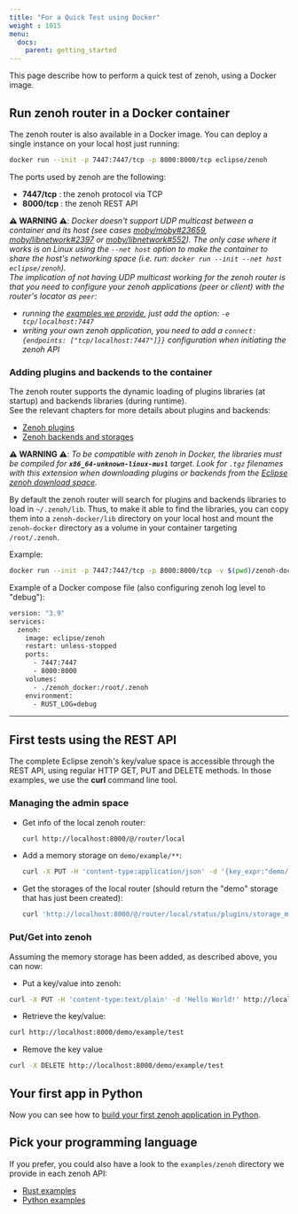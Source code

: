```yaml
---
title: "For a Quick Test using Docker"
weight : 1015
menu:
  docs:
    parent: getting_started
---
```


This page describe how to perform a quick test of zenoh, using a Docker image.

## Run zenoh router in a Docker container

The zenoh router is also available in a Docker image. You can deploy a single instance on your local host just running:
```bash
docker run --init -p 7447:7447/tcp -p 8000:8000/tcp eclipse/zenoh
```

The ports used by zenoh are the following:

  - **7447/tcp** : the zenoh protocol via TCP
  - **8000/tcp** : the zenoh REST API

**⚠️ WARNING ⚠️**: _Docker doesn't support UDP multicast between a container and its host (see cases [moby/moby#23659](https://github.com/moby/moby/issues/23659), [moby/libnetwork#2397](https://github.com/moby/libnetwork/issues/2397) or [moby/libnetwork#552](https://github.com/moby/libnetwork/issues/552)). The only case where it works is on Linux using the `--net host` option to make the container to share the host's networking space (i.e. run: `docker run --init --net host eclipse/zenoh`)._  
_The implication of not having UDP multicast working for the zenoh router is that you need to configure your zenoh applications (peer or client) with the router's locator as `peer`:_
  - _running the [examples we provide](##pick-your-programming-language), just add the option: `-e tcp/localhost:7447`_
  - _writing your own zenoh application, you need to add a `connect: {endpoints: ["tcp/localhost:7447"]}}` configuration when initiating the zenoh API_

### Adding plugins and backends to the container

The zenoh router supports the dynamic loading of plugins libraries (at startup) and backends libraries (during runtime).  
See the relevant chapters for more details about plugins and backends:
 - [Zenoh plugins](../../manual/plugins)
 - [Zenoh backends and storages](../../manual/backends)

**⚠️ WARNING ⚠️**: _To be compatible with zenoh in Docker, the libraries must be compiled for **`x86_64-unknown-linux-musl`** target. Look for `.tgz` filenames with this extension when downloading plugins or backends from the [Eclipse zenoh download space](https://download.eclipse.org/zenoh)._

By default the zenoh router will search for plugins and backends libraries to load in `~/.zenoh/lib`. Thus, to make it able to find the libraries, you can copy them into a `zenoh-docker/lib` directory on your local host and mount the `zenoh-docker` directory as a volume in your container targeting `/root/.zenoh`.

Example:
```bash
docker run --init -p 7447:7447/tcp -p 8000:8000/tcp -v $(pwd)/zenoh-docker:/root/.zenoh eclipse/zenoh
```

Example of a Docker compose file (also configuring zenoh log level to "debug"):
```bash
version: "3.9"
services:
  zenoh:
    image: eclipse/zenoh
    restart: unless-stopped
    ports:
      - 7447:7447
      - 8000:8000
    volumes:
      - ./zenoh_docker:/root/.zenoh
    environment:
      - RUST_LOG=debug
```


--------------------------------
## First tests using the REST API

The complete Eclipse zenoh's key/value space is accessible through the REST API, using regular HTTP GET, PUT and DELETE methods. In those examples, we use the **curl** command line tool.

### Managing the admin space

 * Get info of the local zenoh router:
   ```bash
   curl http://localhost:8000/@/router/local
   ```
 * Add a memory storage on `demo/example/**`:
   ```bash
   curl -X PUT -H 'content-type:application/json' -d '{key_expr:"demo/example/**", volume: "memory"}' http://localhost:8000/@/router/local/config/plugins/storage_manager/storages/demo
   ```
 * Get the storages of the local router (should return the "demo" storage that has just been created):
   ```bash
   curl 'http://localhost:8000/@/router/local/status/plugins/storage_manager/storages/*'
   ```

### Put/Get into zenoh
Assuming the memory storage has been added, as described above, you can now:

 * Put a key/value into zenoh:
  ```bash
  curl -X PUT -H 'content-type:text/plain' -d 'Hello World!' http://localhost:8000/demo/example/test
  ```
 * Retrieve the key/value:
  ```bash
  curl http://localhost:8000/demo/example/test
  ```
 * Remove the key value
  ```bash
  curl -X DELETE http://localhost:8000/demo/example/test
  ```

## Your first app in Python

Now you can see how to [build your first zenoh application in Python](../first-app).

## Pick your programming language

If you prefer, you could also have a look to the `examples/zenoh` directory we provide in each zenoh API:
- [Rust examples](https://github.com/eclipse-zenoh/zenoh/tree/master/zenoh/examples/zenoh)
- [Python examples](https://github.com/eclipse-zenoh/zenoh-python/tree/master/examples/zenoh)
